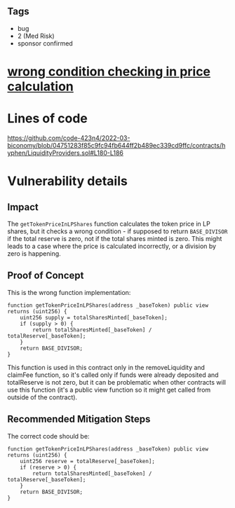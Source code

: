 ## Tags

- bug
- 2 (Med Risk)
- sponsor confirmed

# [wrong condition checking in price calculation](https://github.com/code-423n4/2022-03-biconomy-findings/issues/105) 

# Lines of code

https://github.com/code-423n4/2022-03-biconomy/blob/04751283f85c9fc94fb644ff2b489ec339cd9ffc/contracts/hyphen/LiquidityProviders.sol#L180-L186


# Vulnerability details

## Impact
The `getTokenPriceInLPShares` function calculates the token price in LP shares, but it checks a wrong condition - if supposed to return `BASE_DIVISOR` if the total reserve is zero, not if the total shares minted is zero. This might leads to a case where the price is calculated incorrectly, or a division by zero is happening. 

## Proof of Concept
This is the wrong function implementation:
```sol
function getTokenPriceInLPShares(address _baseToken) public view returns (uint256) {
    uint256 supply = totalSharesMinted[_baseToken];
    if (supply > 0) {
        return totalSharesMinted[_baseToken] / totalReserve[_baseToken];
    }
    return BASE_DIVISOR;
}
```
This function is used in this contract only in the removeLiquidity and claimFee function, so it's called only if funds were already deposited and totalReserve is not zero, but it can be problematic when other contracts will use this function (it's a public view function so it might get called from outside of the contract).

## Recommended Mitigation Steps
The correct code should be:
```sol
function getTokenPriceInLPShares(address _baseToken) public view returns (uint256) {
    uint256 reserve = totalReserve[_baseToken];
    if (reserve > 0) {
        return totalSharesMinted[_baseToken] / totalReserve[_baseToken];
    }
    return BASE_DIVISOR;
}
```

